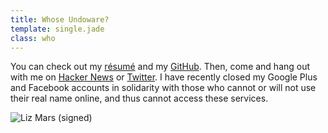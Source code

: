 ```yaml
---
title: Whose Undoware?
template: single.jade
class: who
---
```


You can check out my [résumé](/cv/) and my [GitHub](https://www.github.com/undoware/). Then, come and hang out with me on [Hacker News](http://news.ycombinator.com) or [Twitter](http://twitter.com/undoware). I have recently closed my Google Plus and Facebook accounts in solidarity with those who cannot or will not use their real name online, and thus cannot access these services. 

<img src="https://undoware-cdn.appspot.com/raster/signature.png" alt="Liz Mars (signed)" class="plain">
